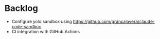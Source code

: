 # Backlog

- Configure yolo sandbox using https://github.com/grancalavera/claude-code-sandbox
- CI integration with GitHub Actions
